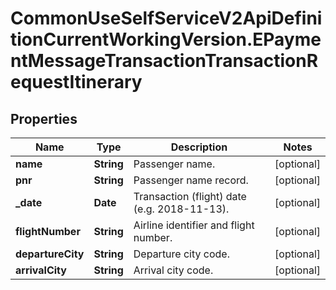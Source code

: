 # CommonUseSelfServiceV2ApiDefinitionCurrentWorkingVersion.EPaymentMessageTransactionTransactionRequestItinerary

## Properties
Name | Type | Description | Notes
------------ | ------------- | ------------- | -------------
**name** | **String** | Passenger name. | [optional] 
**pnr** | **String** | Passenger name record. | [optional] 
**_date** | **Date** | Transaction (flight) date (e.g. 2018-11-13). | [optional] 
**flightNumber** | **String** | Airline identifier and flight number. | [optional] 
**departureCity** | **String** | Departure city code. | [optional] 
**arrivalCity** | **String** | Arrival city code. | [optional] 
